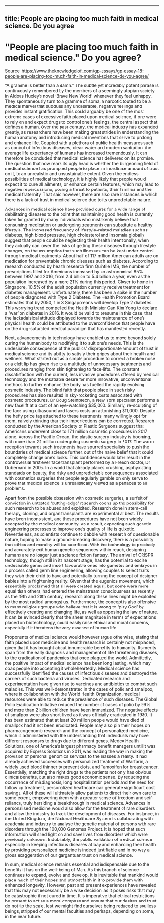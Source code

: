 
---
title: People are placing too much faith in medical science. Do you agree
---
# "People are placing too much faith in medical science." Do you agree?

Source: https://www.theknowledgeloft.com/gp-essays/gp-essay-18-people-are-placing-too-much-faith-in-medical-science-do-you-agree/

“A gramme is better than a damn.” The subtle yet incredibly potent phrase is continuously remembered by the members of a seemingly utopian society in Aldous Huxley’s novel ‘Brave New World’ whenever they feel unhappy. They spontaneously turn to a gramme of soma, a narcotic touted to be a medical marvel that subdues any undesirable, negative feelings and provides instant gratification. This could arguably be one of the most extreme cases of excessive faith placed upon medical science, if one were to rely on and expect drugs to control one’s feelings, the central aspect that defines a human. Over the past century, the medical industry has expanded greatly, as researchers have been making great strides in understanding the human anatomy and introducing medical inventions that serve to prolong and enhance life. Coupled with a plethora of public health measures such as control of infectious diseases, clean water and modern sanitation, the average life expectancy of humans has increased tremendously. It can therefore be concluded that medical science has delivered on its promise. The question that now rears its ugly head is whether the burgeoning field of medical science has prompted people to place an inordinate amount of trust on it, to an unrealistic and unsustainable extent. Given the endless possibilities of medical technology, it is highly likely that people would expect it to cure all ailments, or enhance certain features, which may lead to negative repercussions, posing a threat to patients, their families and the medical fraternity. That said however, there are also rare instances in which there is a lack of trust in medical science due to its unpredictable nature. 

Advances in medical science have provided cures for a wide range of debilitating diseases to the point that maintaining good health is currently taken for granted by many individuals who mistakenly believe that consuming medication or undergoing treatments can substitute a healthy lifestyle. The increased frequency of lifestyle-related maladies such as diabetes, high blood pressure, high cholesterol and insomnia globally suggest that people could be neglecting their health intentionally, when they actually can lower the risks of getting these diseases through lifestyle changes, on the assumption that such illnesses can be kept under control through medical treatments. About half of 117 million American adults are on medication for preventable chronic diseases such as diabetes. According to research conducted by health research firm Quintile IMS, the number of prescriptions filled for Americans increased by an astronomical 85% between 1997 and 2016, from 2.4 billion to 5.4 billion a year, even as the population increased by a mere 21% during this period. Closer to home in Singapore, 10.5% of the adult population currently receive treatment for diabetes management. Unfortunately, there has been a spike in the number of people diagnosed with Type 2 Diabetes. The Health Promotion Board estimates that by 2050, 1 in 3 Singaporeans will develop Type 2 diabetes. This worrying trend compelled the Health Minister Gan Kim Yong to declare a ‘war’ on diabetes in 2016. It would be valid to presume in this case, that the lackadaisical attitude displayed towards the maintenance of one’s physical health could be attributed to the overconfidence that people have on the drug-saturated medical paradigm that has manifested recently. 

Next, advancements in technology have enabled us to move beyond solely curing the human body to modifying it to suit one’s needs. This is the undesirable consequence of the publics’ disproportionate amount of trust in medical science and its ability to satisfy their gripes about their health and wellness. What started out as a simple procedure to correct a broken nose or a cleft lip has given rise to a multitude of unnecessary treatments and procedures ranging from skin tightening to face-lifts. The constant dissatisfaction with the current, less invasive procedures offered by medical technology and the insatiable desire for more innovative, unconventional methods to further enhance the body has fuelled the rapidly evolving cosmetic industry. The blind faith that people place in such risky procedures has also resulted in sky-rocketing costs associated with cosmetic procedures. Dr Doug Steinbrech, a New York specialist performs a new facelift at a cost of an eye-watching $35,000. Similarly, re-sculpting of the face using ultrasound and lasers costs an astonishing $11,000. Despite the hefty price tag attached to these treatments, many willingly opt for them, naively thinking that their imperfections can be corrected. Research conducted by the American Society of Plastic Surgeons suggest that Americans underwent close to 17.1 million cosmetic procedures in 2017 alone. Across the Pacific Ocean, the plastic surgery industry is booming, with more than 22 million undergoing cosmetic surgery in 2017. The warm reception towards such treatments have spurred specialists to push the boundaries of medical science further, out of the naive belief that it could completely change one’s looks. This confidence would later result in the controversial first ever face transplant performed by a French doctor, Dr Dubernard in 2005. In a world that already places crushing, asphyxiating standards on beauty, the risky and unpredictable consequences associated with cosmetics surgeries that people regularly gamble on only serve to prove that medical science is unrealistically viewed as a panacea to all problems.

Apart from the possible obsession with cosmetic surgeries, a surfeit of conviction in untested ‘cutting-edge’ research opens up the possibility for such research to be abused and exploited. Research done in stem-cell therapy, cloning, and organ transplants are experimental at best. The results have been inconsistent, and these procedures have not been widely accepted by the medical community. As a result, expecting such genetic engineering processes to improve one’s quality of life is quixotic. Nevertheless, as scientists continue to dabble with research of questionable nature, hoping to make a ground-breaking discovery, there is a possibility that ethics and morality will be sacrificed. With the technology to precisely and accurately edit human genetic sequences within reach, designing humans are no longer just a science fiction fantasy. The arrival of CRISPR technology, though still in its nascent stage, has the potential to excise undesirable genes and insert favourable ones into gametes and embryos in a process called germ line engineering, allowing couples to select traits they wish their child to have and potentially turning the concept of designer babies into a frightening reality. Given that the eugenics movement, which essentially proclaimed that all were created equal, but some were more equal than others, had entered the mainstream consciousness as recently as the 19th and 20th century, research along these lines might be exploited by the most radical amongst us. Furthermore, the concept is also offensive to many religious groups who believe that it is wrong to ‘play God’ by effectively creating and changing life, as well as opposing the law of nature. It can be evinced clearly that the sheer magnitude in terms of expectations placed on biotechnology, could easily raise ethical and moral concerns, especially if it threatens the very essence of human life. 

Proponents of medical science would however argue otherwise, stating that faith placed upon medicine and health research is certainly not misplaced, given that it has brought about innumerable benefits to humanity. Its merits span from the early diagnosis and management of life threatening diseases, to the eradication of pandemics that once plagued the world. Admittedly, the positive impact of medical science has been long lasting, which may coax people into accepting it wholeheartedly. Medical science has successfully identified the causes of infectious diseases and destroyed the carriers of such bacteria and viruses. Dedicated research and experimentation have given rise to vaccines and antibiotics to combat such maladies. This was well-demonstrated in the cases of polio and smallpox, where in collaboration with the World Health Organization, medical resources were able to reduce the prevalence of such diseases. The Global Polio Eradication Initiative reduced the number of cases of polio by 99% and more than 2 billion children have been immunized. The negative effects of smallpox were also short-lived as it was officially eradicated in 1980. It has been estimated that at least 20 million people would have died of smallpox had it not been eradicated. People may also pin their hopes on pharmacogenomic research and the concept of personalized medicine, which is administered with the understanding that individuals may have different responses to drugs due to different genes. Medco Health Solutions, one of America’s largest pharmacy benefit managers until it was acquired by Express Solutions in 2011, was leading the way in making the provision of personal genomics services to the masses a reality. It had already achieved successes with personalized treatment of Warfarin, a widely used blood thinner to prevent clots, and Tamoxifen for breast cancer. Essentially, matching the right drugs to the patients not only has obvious clinical benefits, but also makes good economic sense. By reducing the occurrence of misdiagnosis, long hospitalization periods and the need for follow up treatment, personalized healthcare can generate significant cost savings. All of these will ultimately allow patients to direct their own care to some extent, empowering them with a greater sense of freedom and self-reliance, truly heralding a breakthrough in medical science. Advances in personalised medicine would also allow for the treatment of rare disorders and allow the industry to track the development of diseases. For instance, in the United Kingdom, the National Healthcare System is collaborating with academia and industry to analyse the genetic material of persons with rare disorders through the 100,000 Genomes Project. It is hoped that such information will shed light on and save lives from disorders which were previously unknown. Indubitably, the public validation of medical science especially in keeping infectious diseases at bay and enhancing their health by providing personalized medicine is indeed justifiable and in no way a gross exaggeration of our gargantuan trust on medical science. 

In sum, medical science remains essential and indispensable due to the benefits it has on the well-being of Man. As this branch of science continues to expand, evolve and develop, it is inevitable that mankind would place much of their hopes and utmost faith in it to provide them with enhanced longevity. However, past and present experiences have revealed that this may not necessarily be a wise decision, as it poses risks that may be catastrophic if not cured in time. It is imperative that ethical restrictions be present to act as a moral compass and ensure that our desires and trust do not tip the scale, lest we might find ourselves being reduced to soulless beings, stripped of our mental faculties and perhaps, depending on soma, in the near future. 